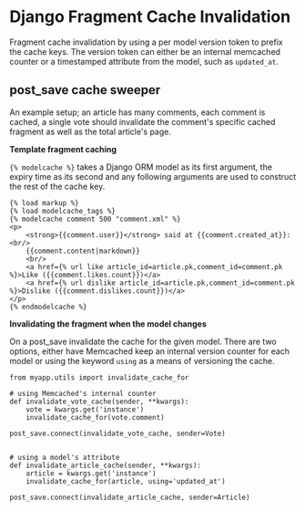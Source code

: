Django Fragment Cache Invalidation
==================================

Fragment cache invalidation by using a per model version token to prefix the cache keys. The version token can either be an internal memcached counter or a timestamped attribute from the model, such as `updated_at`.

post_save cache sweeper
-----------------------

An example setup; an article has many comments, each comment is cached, a single vote should invalidate the comment's specific cached fragment as well as the total article's page.
    
**Template fragment caching**

`{% modelcache %}` takes a Django ORM model as its first argument, the expiry time as its second and any following arguments are used to construct the rest of the cache key.

    {% load markup %}
    {% load modelcache_tags %}
    {% modelcache comment 500 "comment.xml" %}
    <p>
        <strong>{{comment.user}}</strong> said at {{comment.created_at}}:<br/>
        {{comment.content|markdown}}
        <br/>
        <a href={% url like article_id=article.pk,comment_id=comment.pk %}>Like ({{comment.likes.count}})</a>
        <a href={% url dislike article_id=article.pk,comment_id=comment.pk %}>Dislike ({{comment.dislikes.count}})</a>
    </p>
    {% endmodelcache %}

**Invalidating the fragment when the model changes**

On a post_save invalidate the cache for the given model. There are two options, either have Memcached keep an internal version counter for each model or using the keyword `using` as a means of versioning the cache.
    
    from myapp.utils import invalidate_cache_for
    
    # using Memcached's internal counter
    def invalidate_vote_cache(sender, **kwargs):
        vote = kwargs.get('instance')
        invalidate_cache_for(vote.comment)
    
    post_save.connect(invalidate_vote_cache, sender=Vote)
    
    
    # using a model's attribute
    def invalidate_article_cache(sender, **kwargs):
        article = kwargs.get('instance')
        invalidate_cache_for(article, using='updated_at')
    
    post_save.connect(invalidate_article_cache, sender=Article)
